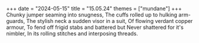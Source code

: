 +++
date = "2024-05-15"
title = "15.05.24"
themes = ["mundane"]
+++
Chunky jumper seaming into snugness,
The cuffs rolled up to hulking arm-guards,
The stylish neck a sudden visor in a suit,
Of flowing verdant copper armour,
To fend off frigid stabs and battered but
Never shattered for it's nimbler,
In its rolling stitches and interposing threads.
